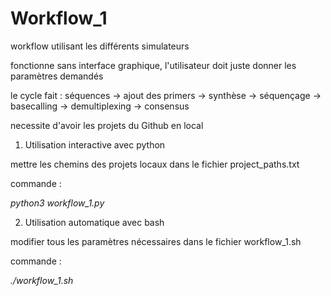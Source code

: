 # Workflow_1

workflow utilisant les différents simulateurs

fonctionne sans interface graphique, l'utilisateur doit juste donner les paramètres demandés

le cycle fait : séquences -> ajout des primers -> synthèse -> séquençage -> basecalling -> demultiplexing -> consensus

necessite d'avoir les projets du Github en local

1) Utilisation interactive avec python

mettre les chemins des projets locaux dans le fichier project_paths.txt

commande : 

*python3 workflow_1.py*

2) Utilisation automatique avec bash

modifier tous les paramètres nécessaires dans le fichier workflow_1.sh

commande : 

*./workflow_1.sh*
